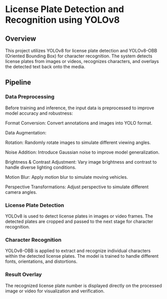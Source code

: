 # License Plate Detection and Recognition using YOLOv8

## Overview

This project utilizes YOLOv8 for license plate detection and YOLOv8-OBB (Oriented Bounding Box) for character recognition. The system detects license plates from images or videos, recognizes characters, and overlays the detected text back onto the media.

## Pipeline

### Data Preprocessing

Before training and inference, the input data is preprocessed to improve model accuracy and robustness:

Format Conversion: Convert annotations and images into YOLO format.

Data Augmentation:

Rotation: Randomly rotate images to simulate different viewing angles.

Noise Addition: Introduce Gaussian noise to improve model generalization.

Brightness & Contrast Adjustment: Vary image brightness and contrast to handle diverse lighting conditions.

Motion Blur: Apply motion blur to simulate moving vehicles.

Perspective Transformations: Adjust perspective to simulate different camera angles.

### License Plate Detection

YOLOv8 is used to detect license plates in images or video frames. The detected plates are cropped and passed to the next stage for character recognition.

### Character Recognition

YOLOv8-OBB is applied to extract and recognize individual characters within the detected license plates. The model is trained to handle different fonts, orientations, and distortions.

### Result Overlay

The recognized license plate number is displayed directly on the processed image or video for visualization and verification.


